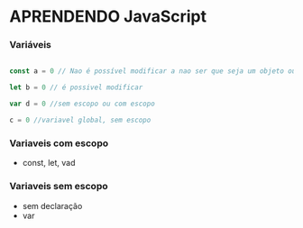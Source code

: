 # APRENDENDO JavaScript

###

### Variáveis
```javascript

const a = 0 // Nao é possível modificar a nao ser que seja um objeto ou array

let b = 0 // é possivel modificar

var d = 0 //sem escopo ou com escopo

c = 0 //variavel global, sem escopo
```


### Variaveis com escopo
- const, let, vad

### Variaveis sem escopo
- sem declaração
- var
